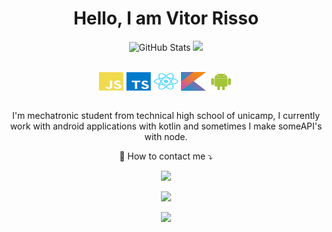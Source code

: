 <h1 align='center'>
 Hello, I am Vitor Risso
 </h1>

<p align='center'>
 <img height="180em" src="https://github-readme-stats.vercel.app/api?username=vitor-risso&&show_icons=true&theme=radical&line_height=27&v=5" alt="GitHub Stats" /> 
  <img height="180em" src="https://github-readme-stats.vercel.app/api/top-langs/?username=vitor-risso&layout=compact&langs_count=7&theme=dracula"/>
</p>

<div style="display: inline_block" align='center'><br>
  <img align="center" alt="Javascript" height="30" width="40" src="https://raw.githubusercontent.com/devicons/devicon/master/icons/javascript/javascript-plain.svg">
  <img align="center" alt="Typescript" height="30" width="40" src="https://raw.githubusercontent.com/devicons/devicon/master/icons/typescript/typescript-plain.svg">
  <img align="center" alt="React" height="30" width="40" src="https://raw.githubusercontent.com/devicons/devicon/master/icons/react/react-original.svg">
  <img align="center" alt="Kotlin" height="30" width="40" src="https://raw.githubusercontent.com/devicons/devicon/master/icons/kotlin/kotlin-original.svg">
  <img align="center" alt="Android" height="30" width="40" src="https://raw.githubusercontent.com/devicons/devicon/master/icons/android/android-original.svg">
</div></br>

<p align="center"> 
  I'm mechatronic student from technical high school of unicamp, I currently work with android applications with kotlin and sometimes I make someAPI's with node.
</p>


<p align="center">
  💌 How to contact me ⤵️
</p>


<div display='row' align='center' >  
 
   <a href="https://instagram.com/_vitorrisso" target="_blank"><img src="https://img.shields.io/badge/-Instagram-%23E4405F?style=for-the-badge&logo=instagram&logoColor=white" target="_blank"></a>
  
 <a href = "mailto:contato.vitorrisso@gmail.com"><img src="https://img.shields.io/badge/-Gmail-%23333?style=for-the-badge&logo=gmail&logoColor=white" target="_blank"></a>

 <a href="https://www.linkedin.com/in/vitor-risso" target="_blank"><img src="https://img.shields.io/badge/-LinkedIn-%230077B5?style=for-the-badge&logo=linkedin&logoColor=white" target="_blank"></a>  
</div>
 
